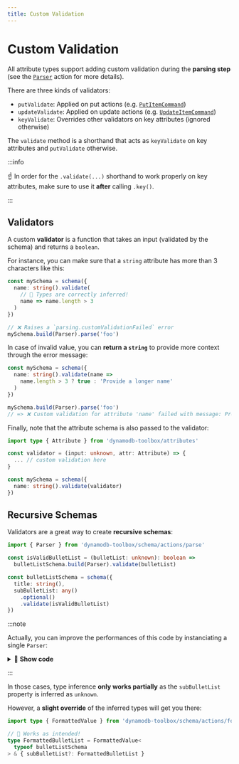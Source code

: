 ```yaml
---
title: Custom Validation
---
```


# Custom Validation

All attribute types support adding custom validation during the **parsing step** (see the [`Parser`](../16-actions/1-parse.md) action for more details).

There are three kinds of validators:

- `putValidate`: Applied on put actions (e.g. [`PutItemCommand`](../../3-entities/3-actions/2-put-item/index.md))
- `updateValidate`: Applied on update actions (e.g. [`UpdateItemCommand`](../../3-entities/3-actions/3-update-item/index.md))
- `keyValidate`: Overrides other validators on key attributes (ignored otherwise)

The `validate` method is a shorthand that acts as `keyValidate` on key attributes and `putValidate` otherwise.

:::info

☝️ In order for the `.validate(...)` shorthand to work properly on key attributes, make sure to use it **after** calling `.key()`.

:::

## Validators

A custom **validator** is a function that takes an input (validated by the schema) and returns a `boolean`.

For instance, you can make sure that a `string` attribute has more than 3 characters like this:

```ts
const mySchema = schema({
  name: string().validate(
    // 🙌 Types are correctly inferred!
    name => name.length > 3
  )
})

// ❌ Raises a `parsing.customValidationFailed` error
mySchema.build(Parser).parse('foo')
```

In case of invalid value, you can **return a `string`** to provide more context through the error message:

```ts
const mySchema = schema({
  name: string().validate(name =>
    name.length > 3 ? true : 'Provide a longer name'
  )
})

mySchema.build(Parser).parse('foo')
// => ❌ Custom validation for attribute 'name' failed with message: Provide a longer name.
```

Finally, note that the attribute schema is also passed to the validator:

```ts
import type { Attribute } from 'dynamodb-toolbox/attributes'

const validator = (input: unknown, attr: Attribute) => {
  ... // custom validation here
}

const mySchema = schema({
  name: string().validate(validator)
})
```

## Recursive Schemas

Validators are a great way to create **recursive schemas**:

```ts
import { Parser } from 'dynamodb-toolbox/schema/actions/parse'

const isValidBulletList = (bulletList: unknown): boolean =>
  bulletListSchema.build(Parser).validate(bulletList)

const bulletListSchema = schema({
  title: string(),
  subBulletList: any()
    .optional()
    .validate(isValidBulletList)
})
```

:::note

Actually, you can improve the performances of this code by instanciating a single `Parser`:

<details className="details-in-admonition">
<summary>🔎 <b>Show code</b></summary>

```ts
let bulletListParser:
  | Parser<typeof bulletListSchema>
  | undefined

const isValidBulletList = (
  bulletList: unknown
): boolean => {
  if (bulletListParser === undefined) {
    bulletListParser = bulletListSchema.build(Parser)
  }

  return bulletListParser.validate(bulletList)
}

const bulletListSchema = schema({
  title: string(),
  subBulletList: any()
    .optional()
    .validate(isValidBulletList)
})
```

</details>

:::

In those cases, type inference **only works partially** as the `subBulletList` property is inferred as `unknown`.

However, a **slight override** of the inferred types will get you there:

```ts
import type { FormattedValue } from 'dynamodb-toolbox/schema/actions/format'

// 🙌 Works as intended!
type FormattedBulletList = FormattedValue<
  typeof bulletListSchema
> & { subBulletList?: FormattedBulletList }
```
